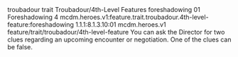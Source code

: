 <ability>
  <metadata>
    <class>troubadour</class>
    <feature_type>trait</feature_type>
    <file_dpath>Troubadour/4th-Level Features</file_dpath>
    <item_id>foreshadowing</item_id>
    <item_index>01</item_index>
    <item_name>Foreshadowing</item_name>
    <level>4</level>
    <scc>mcdm.heroes.v1:feature.trait.troubadour.4th-level-feature:foreshadowing</scc>
    <scdc>1.1.1:8.1.3.10:01</scdc>
    <source>mcdm.heroes.v1</source>
    <type>feature/trait/troubadour/4th-level-feature</type>
  </metadata>
  <effects>
    <effect type="mundane">You can ask the Director for two clues regarding an upcoming encounter or negotiation. One of the clues can be false.</effect>
  </effects>
</ability>
